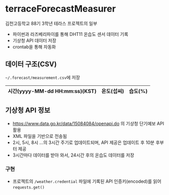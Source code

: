 # terraceForecastMeasurer

김천고등학교 88기 3학년 테라스 프로젝트의 일부

* 파이썬과 라즈베리파이를 통해 DHT11 온습도 센서 데이터 기록
* 기상청 API 데이터 저장
* crontab을 통해 자동화

## 데이터 구조(CSV)

`~/.forecast/measurement.csv`에 저장

| 시간(yyyy-MM-dd HH:mm:ss)(KST) | 온도(섭씨) | 습도(%) |
|------------------------------|--------|-------|

## 기상청 API 정보

* https://www.data.go.kr/data/15084084/openapi.do 의 기상청 단기예보 API 활용
* XML 파일을 기반으로 전송됨
* 2시, 5시, 8시 ...의 3시간 주기로 업데이트되며, API 제공은 업데이트 후 10분 후부터 제공
* 3시간마다 데이터를 받아 와서, 24시간 후의 온습도 데이터를 저장

### 구현

* 프로젝트의 `/weather.credential` 파일에 기록된 API 인증키(encoded)를 읽어 `requests.get()`
